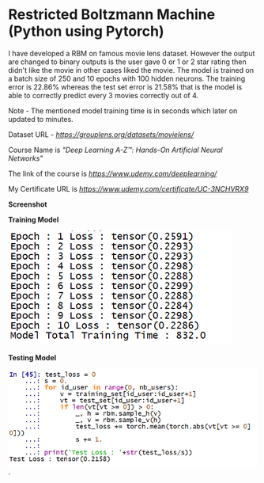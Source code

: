 # Restricted Boltzmann Machine (Python using Pytorch)

I have developed a RBM on famous movie lens dataset. However the output are changed to binary outputs is the user gave 0 or 1 or 2 star rating then didn't like the movie in other cases liked the movie. The model is trained on a batch size of 250 and 10 epochs with 100 hidden neurons. The training error is 22.86% whereas the test set error is 21.58% that is the model is able to correctly predict every 3 movies correctly out of 4. 

Note - The mentioned model training time is in seconds which later on updated to minutes.


Dataset URL - *https://grouplens.org/datasets/movielens/*

Course Name is *"Deep Learning A-Z™: Hands-On Artificial Neural Networks"*

The link of the course is *https://www.udemy.com/deeplearning/*

My Certificate URL is *https://www.udemy.com/certificate/UC-3NCHVRX9*

**Screenshot**

**Training Model**

![alt_text](https://github.com/TDeepanshPandey/Restricted_Boltzmann_Machine_Pytorch/blob/master/model.png)

**Testing Model**

![alt_text](https://github.com/TDeepanshPandey/Restricted_Boltzmann_Machine_Pytorch/blob/master/test_loss.png)
.
